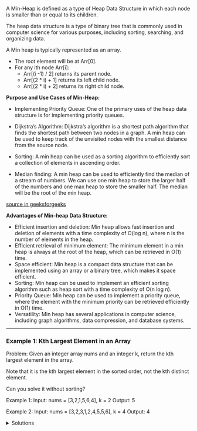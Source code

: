 A Min-Heap is defined as a type of Heap Data Structure in which each node is smaller than or equal to its children. 

The heap data structure is a type of binary tree that is commonly used in computer science for various purposes, including sorting, searching, and organizing data.


A Min heap is typically represented as an array. 



- The root element will be at Arr[0]. 
- For any ith node Arr[i]:
   -   Arr[(i -1) / 2] returns its parent node.
   -   Arr[(2 * i) + 1] returns its left child node.
   -   Arr[(2 * i) + 2] returns its right child node.


**Purpose and Use Cases of Min-Heap:**

- Implementing Priority Queue: One of the primary uses of the heap data structure is for implementing priority queues. 

- Dijkstra’s Algorithm: Dijkstra’s algorithm is a shortest path algorithm that finds the shortest path between two nodes in a graph. A min heap can be used to keep track of the unvisited nodes with the smallest distance from the source node.

- Sorting: A min heap can be used as a sorting algorithm to efficiently sort a collection of elements in ascending order.

- Median finding: A min heap can be used to efficiently find the median of a stream of numbers. We can use one min heap to store the larger half of the numbers and one max heap to store the smaller half. The median will be the root of the min heap.

[source in geeksforgeeks](https://www.geeksforgeeks.org/introduction-to-min-heap-data-structure/)


**Advantages of Min-heap Data Structure:**
- Efficient insertion and deletion: Min heap allows fast insertion and deletion of elements with a time complexity of O(log n), where n is the number of elements in the heap.
- Efficient retrieval of minimum element: The minimum element in a min heap is always at the root of the heap, which can be retrieved in O(1) time.
- Space efficient: Min heap is a compact data structure that can be implemented using an array or a binary tree, which makes it space efficient.
- Sorting: Min heap can be used to implement an efficient sorting algorithm such as heap sort with a time complexity of O(n log n).
- Priority Queue: Min heap can be used to implement a priority queue, where the element with the minimum priority can be retrieved efficiently in O(1) time.
- Versatility: Min heap has several applications in computer science, including graph algorithms, data compression, and database systems.


_____________________________________________

### **Example 1**: Kth Largest Element in an Array


Problem: 
Given an integer array nums and an integer k, return the kth largest element in the array.

Note that it is the kth largest element in the sorted order, not the kth distinct element.

Can you solve it without sorting?

Example 1:
    Input: nums = [3,2,1,5,6,4], k = 2
    Output: 5

Example 2:
    Input: nums = [3,2,3,1,2,4,5,5,6], k = 4
    Output: 4

<details>
<summary>Solutions</summary>

```javascript
/**
 * @param {number[]} nums
 * @param {number} k
 * @return {number}
 */

class MinHeap {
    constructor() {
        this.heap = [];
    }
 
    size() {
        return this.heap.length;
    }

    // Helper Methods
    getLeftChildIndex(parentIndex) {
        return 2 * parentIndex + 1;
    }

    getRightChildIndex(parentIndex) {
        return 2 * parentIndex + 2;
    }

    getParentIndex(childIndex) {
        return Math.floor((childIndex - 1) / 2);// we can also use (childIndex - 1) >> 1
    }

    hasLeftChild(index) {
        return this.getLeftChildIndex(index) < this.heap.length;
    }

    hasRightChild(index) {
        return this.getRightChildIndex(index) < this.heap.length;
    }

    hasParent(index) {
        return this.getParentIndex(index) >= 0;
    }

    leftChild(index) {
        return this.heap[this.getLeftChildIndex(index)];
    }

    rightChild(index) {
        return this.heap[this.getRightChildIndex(index)];
    }
    
    parent(index) {
        return this.heap[this.getParentIndex(index)];
    }
 
    // Functions to create Min Heap
     
    swap(indexOne, indexTwo) {
        const temp = this.heap[indexOne];

        this.heap[indexOne] = this.heap[indexTwo];
        this.heap[indexTwo] = temp;
    }
 
    peek() {
        if (this.heap.length) {
            return this.heap[0];
        }
    }
     
    // Removing an element will remove the
    // top element with highest priority then
    // heapifyDown will be called 
    remove() {
        if (this.heap.length) {    
            const item = this.heap[0];

            this.heap[0] = this.heap[this.heap.length - 1];
            this.heap.pop();
            this.heapifyDown();
            return item;
        }
    }
 
    add (item) {
        this.heap.push(item);
        this.heapifyUp();
    }
 
    heapifyUp () {
        let index = this.heap.length - 1;

        while (this.hasParent(index) && this.parent(index) > this.heap[index]) {
            this.swap(this.getParentIndex(index), index);
            index = this.getParentIndex(index);
        }
    }
 
    heapifyDown () {
        let index = 0;
        while (this.hasLeftChild(index)) {
            let smallerChildIndex = this.getLeftChildIndex(index);
            if (this.hasRightChild(index) && this.rightChild(index) < this.leftChild(index)) {
                smallerChildIndex = this.getRightChildIndex(index);
            }
            if (this.heap[index] < this.heap[smallerChildIndex]) {
                break;
            } else {
                this.swap(index, smallerChildIndex);
            }
            index = smallerChildIndex;
        }
    }
}
 

var findKthLargest = function(nums, k) {
    const minHeapQueue = new MinHeap();

    for (let i = 0; i <nums.length ; i++) {
        if (minHeapQueue.size() < k) {
            minHeapQueue.add(nums[i]);
        } else if (minHeapQueue.heap[0] < nums[i]){
            minHeapQueue.remove();
            minHeapQueue.add(nums[i]); 
        }
    }

    return minHeapQueue.remove();
};
```

</details>
